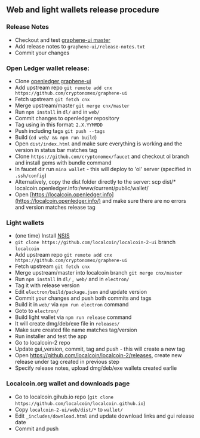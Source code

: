 ## Web and light wallets release procedure

### Release Notes

- Checkout and test [graphene-ui master](https://github.com/cryptonomex/graphene-ui)
- Add release notes to `graphene-ui/release-notes.txt`
- Commit your changes

### Open Ledger wallet release:

- Clone [openledger graphene-ui](https://github.com/openledger/graphene-ui)
- Add upstream repo `git remote add cnx https://github.com/cryptonomex/graphene-ui`
- Fetch upstream `git fetch cnx`
- Merge upstream/master `git merge cnx/master`
- Run `npm install` in `dl/` and in `web/`
- Commit changes to openledger repository
- Tag using in this format: `2.X.YYMMDD`
- Push including tags `git push --tags`
- Build (`cd web/ && npm run build`)
- Open `dist/index.html` and make sure everything is working and the version in status bar matches tag
- Clone `https://github.com/cryptonomex/faucet` and checkout ol branch and install gems with bundle command
- In faucet dir run `mina wallet` - this will deploy to 'ol' server (specified in `.ssh/config`)
- Alternatively, copy the dist folder directly to the server: scp dist/* localcoin.openledger.info:/www/current/public/wallet/
- Open [https://localcoin.openledger.info](https://localcoin.openledger.info/) and make sure there are no errors and version matches release tag

### Light wallets

- (one time) Install [NSIS](http://nsis.sourceforge.net/Main_Page)
- `git clone https://github.com/localcoin/localcoin-2-ui` branch `localcoin`
- Add upstream repo `git remote add cnx https://github.com/cryptonomex/graphene-ui`
- Fetch upstream `git fetch cnx`
- Merge upstream/master into localcoin branch `git merge cnx/master`
- Run `npm install` in `dl/` ,` web/` and in `electron/`
- Tag it with release version
- Edit `electron/build/package.json` and update version
- Commit your changes and push both commits and tags
- Build it in `web/` via `npm run electron` command
- Goto to `electron/`
- Build light wallet via `npm run release` command
- It will create dmg/deb/exe file in `releases/`
- Make sure created file name matches tag/version
- Run installer and test the app
- Go to localcoin-2 repo
- Update gui_version, commit, tag and push - this will create a new tag
- Open https://github.com/localcoin/localcoin-2/releases, create new release under tag created in previous step
- Specify release notes, upload dmg/deb/exe wallets created earlie

### Localcoin.org wallet and downloads page

- Go to localcoin.gihub.io repo (`git clone https://github.com/localcoin/localcoin.github.io`)
- Copy `localcoin-2-ui/web/dist/*` to `wallet/`
- Edit `_includes/download.html` and update download links and gui release date
- Commit and push


